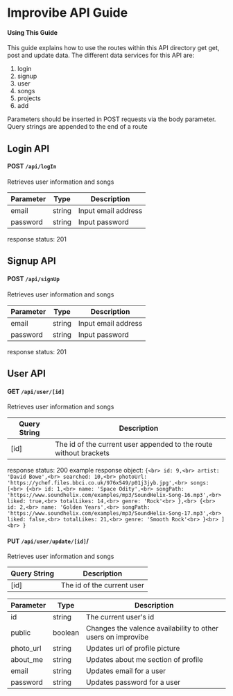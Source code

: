 
# Improvibe API Guide

#### Using This Guide
This guide explains how to use the routes within this API directory get get, post and update data. The different data services for this API are:
  1. login
  2. signup
  3. user
  4. songs
  5. projects
  6. add

Parameters should be inserted in POST requests via the body parameter. Query strings are appended to the end of a route

## Login API
#### POST  `/api/logIn`<br>
Retrieves user information and songs

| Parameter      | Type |  Description      |
| ----------- | ----------- | ----------- |
| email | string | Input email address |
| password | string | Input password |

response status: 201

## Signup API
#### POST  `/api/signUp`<br>
Retrieves user information and songs

| Parameter      | Type |  Description      |
| ----------- | ----------- | ----------- |
| email | string | Input email address |
| password | string | Input password |

response status: 201


## User API
#### GET  `/api/user/[id]`<br>
Retrieves user information and songs

| Query String      | Description |
| ----------- | ----------- |
| [id]| The id of the current user appended to the route without brackets |

response status: 200
example response object:
 `{<br>
  id: 9,<br>
  artist: 'David Bowe',<br>
  searched: 10,<br>
  photoUrl: 'https://ychef.files.bbci.co.uk/976x549/p01j3jyb.jpg',<br>
  songs: [<br>
    {<br>
      id: 1,<br>
      name: 'Space Odity',<br>
      songPath: 'https://www.soundhelix.com/examples/mp3/SoundHelix-Song-16.mp3',<br>
      liked: true,<br>
      totalLikes: 14,<br>
      genre: 'Rock'<br>
    },<br>
    {<br>
    id: 2,<br>
    name: 'Golden Years',<br>
    songPath: 'https://www.soundhelix.com/examples/mp3/SoundHelix-Song-17.mp3',<br>
    liked: false,<br>
    totalLikes: 21,<br>
    genre: 'Smooth Rock'<br>
    }<br>
  ]<br>
}`

#### PUT  `/api/user/update/[id]`/<br>
Retrieves user information and songs

| Query String      | Description |
| ----------- | ----------- |
| [id]| The id of the current user |

| Parameter      | Type |  Description      |
| ----------- | ----------- | ----------- |
| id | string | The current user's id|
| public | boolean | Changes the valence availability to other users on improvibe |
| photo_url | string | Updates url of profile picture |
| about_me | string | Updates about me section of profile |
| email | string | Updates email for a user  |
| password | string | Updates password for a user  |

